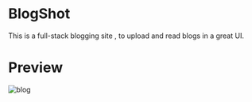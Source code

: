 # BlogShot
This is a full-stack blogging site , to upload and read blogs in a great UI.

# Preview

![blog](https://github.com/Satyapriyo/BlogShot/assets/97757641/e1e0e532-f36f-4b51-be21-e5152ac91337)

